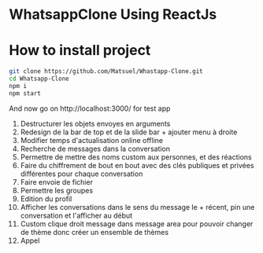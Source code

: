 # WhatsappClone Using ReactJs

# How to install project

```bash
git clone https://github.com/Matsuel/Whastapp-Clone.git
cd Whatsapp-Clone
npm i
npm start 
```

And now go on http://localhost:3000/ for test app

<ol>
<li>Destructurer les objets envoyes en arguments</li>
<li>Redesign de la bar de top et de la slide bar + ajouter menu à droite</li>
<li>Modifier temps d'actualisation online offline</li>
<li>Recherche de messages dans la conversation</li>
<li>Permettre de mettre des noms custom aux personnes, et des réactions</li>
<li>Faire du chiffrement de bout en bout avec des clés publiques et privées différentes pour chaque conversation</li>
<li>Faire envoie de fichier</li>
<li>Permettre les groupes</li>
<li>Edition du profil</li>
<li>Afficher les conversations dans le sens du message le + récent, pin une conversation et l'afficher au début</li>
<li>Custom clique droit message dans message area pour pouvoir changer de thème donc créer un ensemble de thèmes</li>
<li>Appel</li>
</ol>